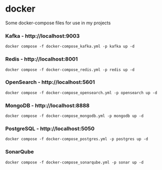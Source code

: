 # docker

Some docker-compose files for use in my projects

### Kafka - http://localhost:9003
```shell
docker compose -f docker-compose_kafka.yml -p kafka up -d
```

### Redis - http://localhost:8001
```shell
docker compose -f docker-compose_redis.yml -p redis up -d
```

### OpenSearch - http://localhost:5601
```shell
docker compose -f docker-compose_opensearch.yml -p opensearch up -d
```

### MongoDB - http://localhost:8888
```shell
docker compose -f docker-compose_mongodb.yml -p mongodb up -d
```

### PostgreSQL - http://localhost:5050
```shell
docker compose -f docker-compose_postgres.yml -p postgres up -d
```

### SonarQube
```shell
docker compose -f docker-compose_sonarqube.yml -p sonar up -d
```
